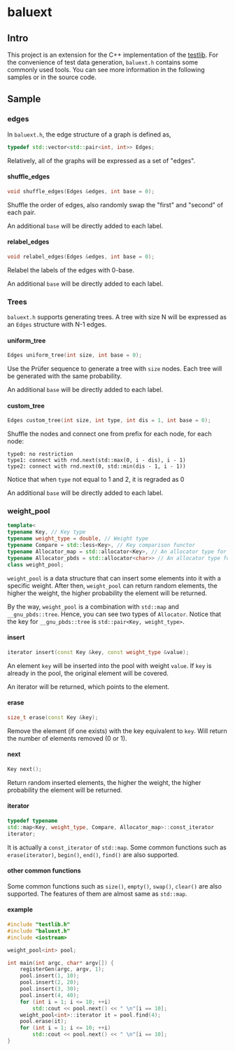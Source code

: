 # baluext

## Intro
This project is an extension for the C++ implementation of the [testlib](https://github.com/MikeMirzayanov/testlib). For the convenience of test data generation, `baluext.h` contains some commonly used tools. You can see more information in the following samples or in the source code.

## Sample

### edges

In `baluext.h`, the edge structure of a graph is defined as,
```cpp
typedef std::vector<std::pair<int, int>> Edges;
```
Relatively, all of the graphs will be expressed as a set of "edges".

#### shuffle_edges

```cpp
void shuffle_edges(Edges &edges, int base = 0);
```

Shuffle the order of edges, also randomly swap the "first" and "second" of each pair.

An additional `base` will be directly added to each label.

#### relabel_edges

```cpp
void relabel_edges(Edges &edges, int base = 0);
```

Relabel the labels of the edges with 0-base.

An additional `base` will be directly added to each label.

### Trees

`baluext.h` supports generating trees. A tree with size N will be expressed as an `Edges` structure with N-1 edges.

#### uniform_tree

```cpp
Edges uniform_tree(int size, int base = 0);
```

Use the Prüfer sequence to generate a tree with `size` nodes. Each tree will be generated with the same probability.

An additional `base` will be directly added to each label.

#### custom_tree

```cpp
Edges custom_tree(int size, int type, int dis = 1, int base = 0);
```

Shuffle the nodes and connect one from prefix for each node, for each node:
```
type0: no restriction
type1: connect with rnd.next(std::max(0, i - dis), i - 1)
type2: connect with rnd.next(0, std::min(dis - 1, i - 1))
```
Notice that when `type` not equal to 1 and 2, it is regraded as 0

An additional `base` will be directly added to each label.

### weight_pool

```cpp
template<
typename Key, // Key type
typename weight_type = double, // Weight type
typename Compare = std::less<Key>, // Key comparison functor
typename Allocator_map = std::allocator<Key>, // An allocator type for std::map
typename Allocator_pbds = std::allocator<char>> // An allocator type for __gnu_pbds::tree
class weight_pool;
```

`weight_pool` is a data structure that can insert some elements into it with a specific weight. After then, `weight_pool` can return random elements, the higher the weight, the higher probability the element will be returned.

By the way, `weight_pool` is a combination with `std::map` and `__gnu_pbds::tree`. Hence, you can see two types of `Allocator`. Notice that the key for `__gnu_pbds::tree` is `std::pair<Key, weight_type>`.

#### insert

```cpp
iterator insert(const Key &key, const weight_type &value);
```

An element `key` will be inserted into the pool with weight `value`. If `key` is already in the pool, the original element will be covered.

An iterator will be returned, which points to the element.

#### erase

```cpp
size_t erase(const Key &key);
```

Remove the element (if one exists) with the key equivalent to `key`. Will return the number of elements removed (0 or 1).

#### next

```cpp
Key next();
```

Return random inserted elements, the higher the weight, the higher probability the element will be returned.

#### iterator

```cpp
typedef typename 
std::map<Key, weight_type, Compare, Allocator_map>::const_iterator
iterator;
```
It is actually a `const_iterator` of `std::map`. Some common functions such as `erase(iterator)`, `begin()`, `end()`, `find()` are also supported.

#### other common functions

Some common functions such as `size()`, `empty()`, `swap()`, `clear()` are also supported. The features of them are almost same as `std::map`.

#### example

```cpp
#include "testlib.h"
#include "baluext.h"
#include <iostream>

weight_pool<int> pool;

int main(int argc, char* argv[]) {
    registerGen(argc, argv, 1);
    pool.insert(1, 10);
    pool.insert(2, 20);
    pool.insert(3, 30);
    pool.insert(4, 40);
    for (int i = 1; i <= 10; ++i)
        std::cout << pool.next() << " \n"[i == 10];
    weight_pool<int>::iterator it = pool.find(4);
    pool.erase(it);
    for (int i = 1; i <= 10; ++i)
        std::cout << pool.next() << " \n"[i == 10];
}
```
